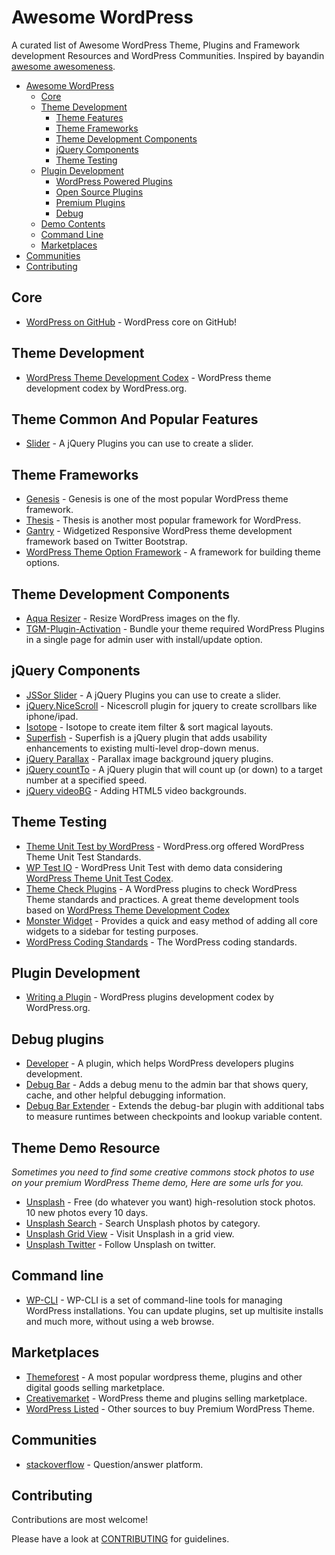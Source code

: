 # Awesome WordPress  

A curated list of Awesome WordPress Theme, Plugins and Framework development Resources and WordPress Communities. Inspired by bayandin [awesome awesomeness](https://github.com/bayandin/awesome-awesomeness).

- [Awesome WordPress](#awesome-wordpress)
	- [Core](#core)
	- [Theme Development](#theme-development)
		- [Theme Features](#theme-common-and-popular-features)
	 	- [Theme Frameworks](#theme-frameworks)
	 	- [Theme Development Components](#theme-development-components)
	 	- [jQuery Components](#jquery-components)
		- [Theme Testing](#theme-testing)
	- [Plugin Development](#plugin-development)
		- [WordPress Powered Plugins](#wordpress-powered-plugins)
		- [Open Source Plugins](#open-source-plugins)	
		- [Premium Plugins](#premium-plugins)
		- [Debug](#debug-plugins)
	- [Demo Contents](#theme-demo-resource)
	- [Command Line](#command-line)
	- [Marketplaces](#marketplaces)
- [Communities](#communities)
- [Contributing](#contributing)

## Core
* [WordPress on GitHub](https://github.com/WordPress/WordPress) - WordPress core on GitHub!
	
## Theme Development
* [WordPress Theme Development Codex](http://codex.wordpress.org/Theme_Development) - WordPress theme development codex by WordPress.org.

## Theme Common And Popular Features
* [Slider](http://www.jssor.com/) - A jQuery Plugins you can use to create a slider.

## Theme Frameworks
* [Genesis](http://my.studiopress.com/themes/genesis/) - Genesis is one of the most popular WordPress theme framework.
* [Thesis](http://diythemes.com/) - Thesis is another most popular framework for WordPress.
* [Gantry](http://gantry-framework.org/) - Widgetized Responsive WordPress theme development framework based on Twitter Bootstrap.
* [WordPress Theme Option Framework](https://wordpress.org/plugins/options-framework/) - A framework for building theme options.

## Theme Development Components
* [Aqua Resizer](https://github.com/syamilmj/Aqua-Resizer) - Resize WordPress images on the fly.
* [TGM-Plugin-Activation](https://github.com/thomasgriffin/TGM-Plugin-Activation) - Bundle your theme required WordPress Plugins in a single page for admin user with install/update option. 

## jQuery Components
* [JSSor Slider](http://www.jssor.com/) - A jQuery Plugins you can use to create a slider.
* [jQuery.NiceScroll](https://github.com/inuyaksa/jquery.nicescroll) - Nicescroll plugin for jquery to create scrollbars like iphone/ipad.
* [Isotope](http://isotope.metafizzy.co/) - Isotope to create item filter & sort magical layouts.
* [Superfish](https://github.com/joeldbirch/superfish) - Superfish is a jQuery plugin that adds usability enhancements to existing multi-level drop-down menus.
* [jQuery Parallax](http://www.ianlunn.co.uk/plugins/jquery-parallax/) - Parallax image background jquery plugins.
* [jQuery countTo](https://github.com/mhuggins/jquery-countTo) - A jQuery plugin that will count up (or down) to a target number at a specified speed. 
* [jQuery videoBG](https://github.com/sydlawrence/jquery.videoBG) - Adding HTML5 video backgrounds.

## Theme Testing
* [Theme Unit Test by WordPress](http://codex.wordpress.org/Theme_Unit_Test) - WordPress.org offered WordPress Theme Unit Test Standards.
* [WP Test IO](http://wptest.io/) - WordPress Unit Test with demo data considering [WordPress Theme Unit Test Codex](http://codex.wordpress.org/Theme_Unit_Test).
* [Theme Check Plugins](https://wordpress.org/plugins/theme-check/) - A WordPress plugins to check WordPress Theme standards and practices. A great theme development tools based on [WordPress Theme Development Codex](http://codex.wordpress.org/Theme_Development) 
* [Monster Widget](https://wordpress.org/plugins/monster-widget/) - Provides a quick and easy method of adding all core widgets to a sidebar for testing purposes.
* [WordPress Coding Standards](http://codex.wordpress.org/WordPress_Coding_Standards) - The WordPress coding standards.
	
## Plugin Development
* [Writing a Plugin](http://codex.wordpress.org/Writing_a_Plugin) - WordPress plugins development codex by WordPress.org.

## Debug plugins
* [Developer](https://wordpress.org/plugins/developer/) - A plugin, which helps WordPress developers plugins development. 
* [Debug Bar](http://wordpress.org/plugins/debug-bar/) - Adds a debug menu to the admin bar that shows query, cache, and other helpful debugging information.
* [Debug Bar Extender](http://wordpress.org/plugins/debug-bar-extender/) - Extends the debug-bar plugin with additional tabs to measure runtimes between checkpoints and lookup variable content. 


## Theme Demo Resource
*Sometimes you need to find some creative commons stock photos to use on your premium WordPress Theme demo, Here are some urls for you.*
* [Unsplash](https://unsplash.com/) - Free (do whatever you want) high-resolution stock photos. 10 new photos every 10 days.
* [Unsplash Search](http://www.arthurweill.fr/Unsplash/en) - Search Unsplash photos by category.
* [Unsplash Grid View](https://unsplash.com/grid) - Visit Unsplash in a grid view.
* [Unsplash Twitter](https://twitter.com/unsplash) - Follow Unsplash on twitter.

## Command line
* [WP-CLI](http://wp-cli.org/) - WP-CLI is a set of command-line tools for managing WordPress installations. You can update plugins, set up multisite installs and much more, without using a web browse.

## Marketplaces
* [Themeforest](http://themeforest.net/) - A most popular wordpress theme, plugins and other digital goods selling marketplace.
* [Creativemarket](https://creativemarket.com/) - WordPress theme and plugins selling marketplace.
* [WordPress Listed](https://wordpress.org/themes/commercial/) - Other sources to buy Premium WordPress Theme.

## Communities
* [stackoverflow](http://stackoverflow.com/questions/tagged/wordpress) - Question/answer platform.

## Contributing

Contributions are most welcome!

Please have a look at [CONTRIBUTING](https://github.com/dropndot/awesome-wordpress/blob/master/CONTRIBUTING.md) for guidelines.
